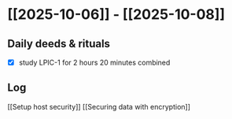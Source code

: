 # [[2025-10-06]] -  [[2025-10-08]]

## Daily deeds & rituals


- [x] study LPIC-1 for 2 hours 20 minutes combined

## Log
[[Setup host security]]
[[Securing data with encryption]]

